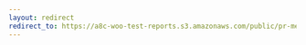 ```yaml
---
layout: redirect
redirect_to: https://a8c-woo-test-reports.s3.amazonaws.com/public/pr-merge/45276/e2e/index.html
---
```

